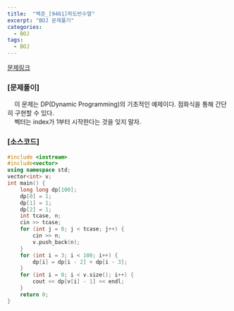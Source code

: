 ```yaml
---
title:  "백준_[9461]파도반수열"
excerpt: "BOJ 문제풀기"
categories:
  - BOJ
tags:
  - BOJ
---
```

[문제링크](https://www.acmicpc.net/problem/9461)
### [문제풀이]
&nbsp;&nbsp;&nbsp;&nbsp;이 문제는 DP(Dynamic Programming)의 기초적인 예제이다. 점화식을 통해 간단히 구현할 수 있다.   
&nbsp;&nbsp;&nbsp;&nbsp;벡터는 index가 1부터 시작한다는 것을 잊지 말자.
### [소스코드]
~~~cpp
#include <iostream>
#include<vector>
using namespace std;
vector<int> v;
int main() {
	long long dp[100];
	dp[0] = 1;
	dp[1] = 1;
	dp[2] = 1;
	int tcase, n;
	cin >> tcase;
	for (int j = 0; j < tcase; j++) {
		cin >> n;
		v.push_back(n);
	}
	for (int i = 3; i < 100; i++) {
		dp[i] = dp[i - 2] + dp[i - 3];
	}
	for (int i = 0; i < v.size(); i++) {
		cout << dp[v[i] - 1] << endl;
	}
	return 0;
}
~~~